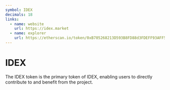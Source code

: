 ```yaml
---
symbol: IDEX
decimals: 18
links:
  - name: website
    url: https://idex.market
  - name: explorer
    url: https://etherscan.io/token/0xB705268213D593B8FD88d3FDEFF93AFF5CbDcfAE
---
```


# IDEX

The IDEX token is the primary token of IDEX, enabling users to directly contribute to and benefit from the project.
